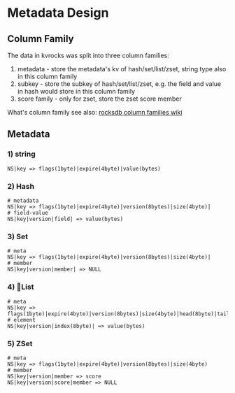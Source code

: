 # Metadata Design

## Column Family

The data in kvrocks was split into three column families:

1. metadata - store the metadata's kv of hash/set/list/zset, string type also in this column family
2. subkey - store the subkey of hash/set/list/zset, e.g. the field and value in hash would store in this column family
3. score family - only for zset, store the zset score member

What's column family see also: [rocksdb column families wiki](https://github.com/facebook/rocksdb/wiki/Column-Families)

## Metadata

### 1) string

```shell
NS|key => flags(1byte)|expire(4byte)|value(bytes)
```

### 2) Hash

```shell
# metadata
NS|key => flags(1byte)|expire(4byte)|version(8bytes)|size(4byte)|
# field-value
NS|key|version|field| => value(bytes)
```

### 3) Set

```shell
# meta
NS|key => flags(1byte)|expire(4byte)|version(8bytes)|size(4byte)|
# member
NS|key|version|member| => NULL
```

### 4) List

```shell
# meta
NS|key => flags(1byte)|expire(4byte)|version(8bytes)|size(4byte)|head(8byte)|tail(8byte)
# element
NS|key|version|index(8byte)| => value(bytes)
```

### 5) ZSet

```shell
# meta
NS|key => flags(1byte)|expire(4byte)|version(8bytes)|size(4byte)
# member
NS|key|version|member => score
NS|key|version|score|member => NULL 
```